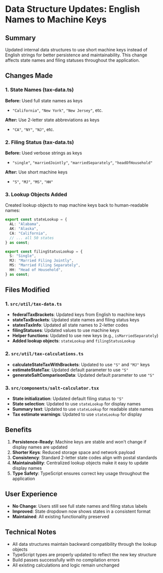 # Data Structure Updates: English Names to Machine Keys

## Summary
Updated internal data structures to use short machine keys instead of English strings for better persistence and maintainability. This change affects state names and filing statuses throughout the application.

## Changes Made

### 1. State Names (tax-data.ts)
**Before:** Used full state names as keys
- `"California"`, `"New York"`, `"New Jersey"`, etc.

**After:** Use 2-letter state abbreviations as keys
- `"CA"`, `"NY"`, `"NJ"`, etc.

### 2. Filing Status (tax-data.ts)
**Before:** Used verbose strings as keys
- `"single"`, `"marriedJointly"`, `"marriedSeparately"`, `"headOfHousehold"`

**After:** Use short machine keys
- `"S"`, `"MJ"`, `"MS"`, `"HH"`

### 3. Lookup Objects Added
Created lookup objects to map machine keys back to human-readable names:

```typescript
export const stateLookup = {
  AL: "Alabama",
  AK: "Alaska",
  CA: "California",
  // ... all 50 states
} as const;

export const filingStatusLookup = {
  S: "Single",
  MJ: "Married Filing Jointly", 
  MS: "Married Filing Separately",
  HH: "Head of Household",
} as const;
```

## Files Modified

### 1. `src/util/tax-data.ts`
- **federalTaxBrackets**: Updated keys from English to machine keys
- **stateTaxBrackets**: Updated state names and filing status keys
- **statesTaxInfo**: Updated all state names to 2-letter codes
- **filingStatuses**: Updated values to use machine keys
- **Helper functions**: Updated to use new keys (e.g., `isMarriedSeparately`)
- **Added lookup objects**: `stateLookup` and `filingStatusLookup`

### 2. `src/util/tax-calculations.ts`
- **calculateStateTaxWithBrackets**: Updated to use `"S"` and `"MJ"` keys
- **estimateStateTax**: Updated default parameter to use `"S"`
- **generateSaltComparisonData**: Updated default parameter to use `"S"`

### 3. `src/components/salt-calculator.tsx`
- **State initialization**: Updated default filing status to `"S"`
- **State selection**: Updated to use `stateLookup` for display names
- **Summary text**: Updated to use `stateLookup` for readable state names
- **Tax estimate warnings**: Updated to use `stateLookup` for display

## Benefits

1. **Persistence-Ready**: Machine keys are stable and won't change if display names are updated
2. **Shorter Keys**: Reduced storage space and network payload
3. **Consistency**: Standard 2-letter state codes align with postal standards
4. **Maintainability**: Centralized lookup objects make it easy to update display names
5. **Type Safety**: TypeScript ensures correct key usage throughout the application

## User Experience
- **No Change**: Users still see full state names and filing status labels
- **Improved**: State dropdown now shows states in a consistent format
- **Maintained**: All existing functionality preserved

## Technical Notes
- All data structures maintain backward compatibility through the lookup objects
- TypeScript types are properly updated to reflect the new key structure
- Build passes successfully with no compilation errors
- All existing calculations and logic remain unchanged